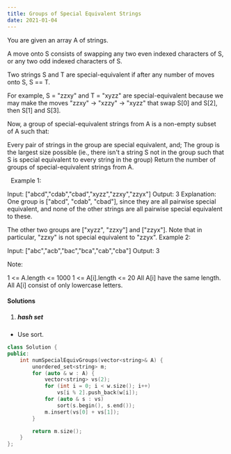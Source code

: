 ```yaml
---
title: Groups of Special Equivalent Strings
date: 2021-01-04
---
```

You are given an array A of strings.

A move onto S consists of swapping any two even indexed characters of S, or any two odd indexed characters of S.

Two strings S and T are special-equivalent if after any number of moves onto S, S == T.

For example, S = "zzxy" and T = "xyzz" are special-equivalent because we may make the moves "zzxy" -> "xzzy" -> "xyzz" that swap S[0] and S[2], then S[1] and S[3].

Now, a group of special-equivalent strings from A is a non-empty subset of A such that:

Every pair of strings in the group are special equivalent, and;
The group is the largest size possible (ie., there isn't a string S not in the group such that S is special equivalent to every string in the group)
Return the number of groups of special-equivalent strings from A.

 
Example 1:

Input: ["abcd","cdab","cbad","xyzz","zzxy","zzyx"]
Output: 3
Explanation: 
One group is ["abcd", "cdab", "cbad"], since they are all pairwise special equivalent, and none of the other strings are all pairwise special equivalent to these.

The other two groups are ["xyzz", "zzxy"] and ["zzyx"].  Note that in particular, "zzxy" is not special equivalent to "zzyx".
Example 2:

Input: ["abc","acb","bac","bca","cab","cba"]
Output: 3
 

Note:

1 <= A.length <= 1000
1 <= A[i].length <= 20
All A[i] have the same length.
All A[i] consist of only lowercase letters.

#### Solutions

1. ##### hash set

- Use sort.

```cpp
class Solution {
public:
    int numSpecialEquivGroups(vector<string>& A) {
        unordered_set<string> m;
        for (auto & w : A) {
            vector<string> vs(2);
            for (int i = 0; i < w.size(); i++)
                vs[i % 2].push_back(w[i]);
            for (auto & s : vs)
                sort(s.begin(), s.end());
            m.insert(vs[0] + vs[1]);
        }

        return m.size();
    }
};
```